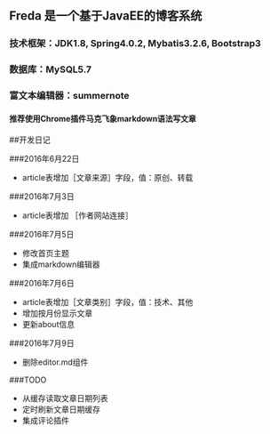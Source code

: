 ## Freda 是一个基于JavaEE的博客系统
### 技术框架：JDK1.8, Spring4.0.2, Mybatis3.2.6, Bootstrap3
### 数据库：MySQL5.7
### 富文本编辑器：summernote 
#### 推荐使用Chrome插件马克飞象markdown语法写文章

##开发日记

###2016年6月22日

- article表增加［文章来源］字段，值：原创、转载

###2016年7月3日
- article表增加 ［作者网站连接］

###2016年7月5日
- 修改首页主题
- 集成markdown编辑器

###2016年7月6日
- article表增加［文章类别］字段，值：技术、其他
- 增加按月份显示文章
- 更新about信息

###2016年7月9日
- 删除editor.md组件

###TODO
- 从缓存读取文章日期列表
- 定时刷新文章日期缓存
- 集成评论插件
